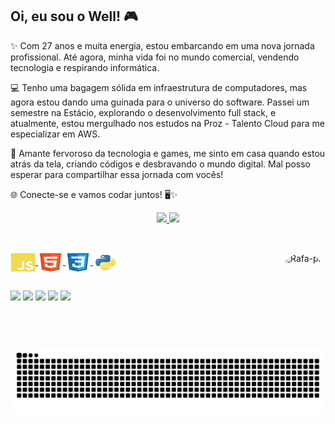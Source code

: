 ## Oi, eu sou o Well! 🎮

✨ Com 27 anos e muita energia, estou embarcando em uma nova jornada profissional. Até agora, minha vida foi no mundo comercial, vendendo tecnologia e respirando informática.

💻 Tenho uma bagagem sólida em infraestrutura de computadores, mas agora estou dando uma guinada para o universo do software. Passei um semestre na Estácio, explorando o desenvolvimento full stack, e atualmente, estou mergulhado nos estudos na Proz - Talento Cloud para me especializar em AWS.

🚀 Amante fervoroso da tecnologia e games, me sinto em casa quando estou atrás da tela, criando códigos e desbravando o mundo digital. Mal posso esperar para compartilhar essa jornada com vocês!

🌐 Conecte-se e vamos codar juntos! 🖥️✨


<div align="center">
  <a href="https://github.com/welsete">
  <img height="260em" src="https://github-readme-stats.vercel.app/api?username=welsete&show_icons=true&theme=radical"/>
  <img height="260em" src="https://github-readme-stats.vercel.app/api/top-langs/?username=welsete&langs_count=7&theme=aura"/>
</div>
  
  ##
  
<div style="display: inline_block"><br>
  <img align="center" alt="Well-Js" height="30" width="40" src="https://raw.githubusercontent.com/devicons/devicon/master/icons/javascript/javascript-plain.svg">
  <img align="center" alt="Well-HTML" height="30" width="40" src="https://raw.githubusercontent.com/devicons/devicon/master/icons/html5/html5-original.svg">
  <img align="center" alt="Well-CSS" height="30" width="40" src="https://raw.githubusercontent.com/devicons/devicon/master/icons/css3/css3-original.svg">
  <img align="center" alt="Well-Python" height="30" width="40" src="https://raw.githubusercontent.com/devicons/devicon/master/icons/python/python-original.svg">
   <img align="right" alt="Rafa-pic" height="150" style="border-radius:50px;" src="https://images-ext-1.discordapp.net/external/VNWj1ACW7XpCSQTcymgDKiLjCm9hi1dRGpx1GexFNBc/https/i.postimg.cc/Hkv9jDtt/b59a14ce-d2f5-4426-b551-845bc37100e3.jpg?format=webp&width=632&height=632">
</div>

<div> 

##

  <a href="https://instagram.com/welsete" target="_blank"><img src="https://img.shields.io/badge/-Instagram-%23E4405F?style=for-the-badge&logo=instagram&logoColor=white" target="_blank"></a>
 	<a href="https://www.twitch.tv/welsete" target="_blank"><img src="https://img.shields.io/badge/Twitch-9146FF?style=for-the-badge&logo=twitch&logoColor=white" target="_blank"></a>
 <a href="https://discord.gg/b3Br3VB" target="_blank"><img src="https://img.shields.io/badge/Discord-7289DA?style=for-the-badge&logo=discord&logoColor=white" target="_blank"></a> 
  <a href = "mailto:welsete@hotmail.com"><img src="https://img.shields.io/badge/Microsoft_Outlook-0078D4?style=for-the-badge&logo=microsoft-outlook&logoColor=white" target="_blank"></a>
  <a href="https://www.linkedin.com/in/welsete" target="_blank"><img src="https://img.shields.io/badge/-LinkedIn-%230077B5?style=for-the-badge&logo=linkedin&logoColor=white" target="_blank"></a> 
 
   <picture>
  <source media="(prefers-color-scheme: dark)" srcset="https://raw.githubusercontent.com/welsete/welsete/output/github-contribution-grid-snake-dark.svg">
  <source media="(prefers-color-scheme: light)" srcset="https://raw.githubusercontent.com/welsete/welsete/output/github-contribution-grid-snake.svg">
  <img alt="github contribution grid snake animation" src="https://raw.githubusercontent.com/welsete/welsete/output/github-contribution-grid-snake.svg">
</picture>
 
</div>
